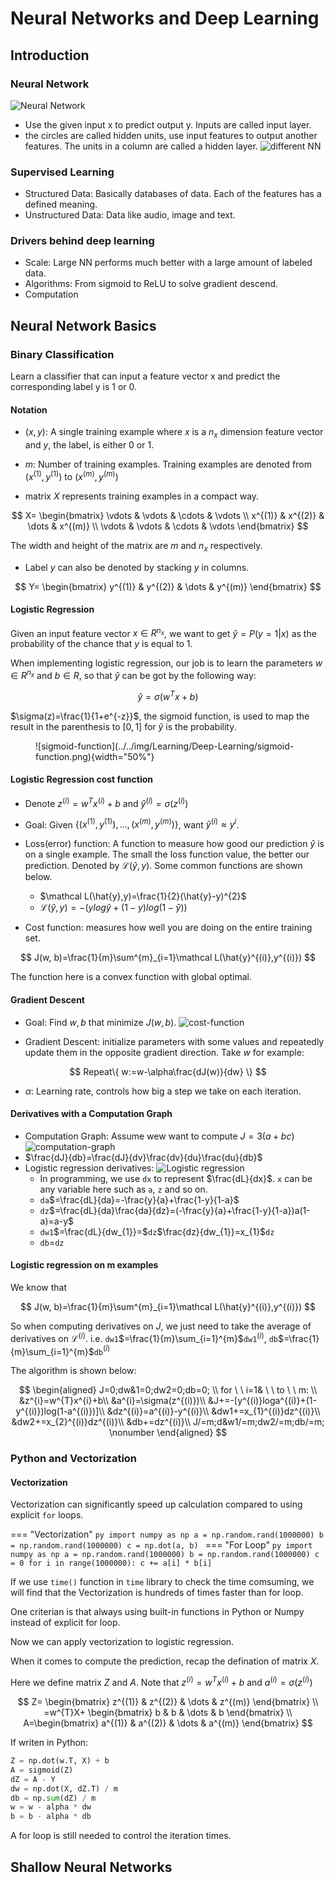 # Neural Networks and Deep Learning
## Introduction
### Neural Network
![Neural Network](../../img/Learning/Deep-Learning/Neural-Network.png)

* Use the given input x to predict output y. Inputs are called input layer.
* the circles are called hidden units, use input features to output another features. The units in a column are called a hidden layer.
![different NN](../../img/Learning/Deep-Learning/NNtypes.png)
### Supervised Learning
* Structured Data: Basically databases of data. Each of the features has a defined meaning.
* Unstructured Data: Data like audio, image and text.
### Drivers behind deep learning
* Scale: Large NN performs much better with a large amount of labeled data. 
* Algorithms: From sigmoid to ReLU to solve gradient descend.
* Computation
## Neural Network Basics
### Binary Classification
Learn a classifier that can input a feature vector x and predict the corresponding label y is 1 or 0.
#### Notation
* $(x,y)$: A single training example where $x$ is a $n_{x}$ dimension feature vector and $y$, the label, is either 0 or 1.

* $m$: Number of training examples. Training examples are denoted from $(x^{(1)},y^{(1)})$ to $(x^{(m)},y^{(m)})$

* matrix $X$ represents training examples in a compact way.

$$
X=
\begin{bmatrix}
\vdots & \vdots & \cdots & \vdots \\
x^{(1)} & x^{(2)} & \dots & x^{(m)} \\
\vdots & \vdots & \cdots & \vdots
\end{bmatrix}
$$

The width and height of the matrix are $m$ and $n_{x}$ respectively.

* Label $y$ can also be denoted by stacking $y$ in columns.

$$
Y=
\begin{bmatrix}
y^{(1)} & y^{(2)} & \dots & y^{(m)}
\end{bmatrix}
$$

#### Logistic Regression
Given an input feature vector $x \in R^{n_{x}}$, we want to get $\hat{y}=P(y=1|x)$ as the probability of the chance that $y$ is equal to 1.

When  implementing logistic regression, our job is to learn the parameters $w \in R^{n_{x}}$ and $b \in R$, so that $\hat{y}$ can be got by the following way:

$$
\hat{y}=\sigma (w^{T}x+b)
$$

$\sigma(z)=\frac{1}{1+e^{-z}}$, the sigmoid function, is used to map the result in the parenthesis to $[0,1]$ for $\hat{y}$ is the probability.
<figure markdown>
    ![sigmoid-function](../../img/Learning/Deep-Learning/sigmoid-function.png){width="50%"}
</figure>

#### Logistic Regression cost function
* Denote $z^{(i)}=w^{T}x^{(i)}+b$ and $\hat{y}^{(i)}=\sigma(z^{(i)})$

* Goal: Given $\{(x^{(1)},y^{(1)}),\dots,(x^{(m)},y^{(m)})\}$, want $\hat{y}^{(i)}\approx y^{i}$.

* Loss(error) function: A function to measure how good our prediction $\hat{y}$ is on a single example. The small the loss function value, the better our prediction. Denoted by $\mathcal L(\hat{y},y)$. Some common functions are shown below.
    * $\mathcal L(\hat{y},y)=\frac{1}{2}(\hat{y}-y)^{2}$
    * $\mathcal L(\hat{y},y)=-(ylog\hat{y}+(1-y)log(1-\hat{y}))$

* Cost function: measures how well you are doing on the entire training set.

$$
J(w, b)=\frac{1}{m}\sum^{m}_{i=1}\mathcal L(\hat{y}^{(i)},y^{(i)})
$$

The function here is a convex function with global optimal.
#### Gradient Descent
* Goal: Find $w,b$ that minimize $J(w,b)$.
![cost-function](../../img/Learning/Deep-Learning/cost-function.png)

* Gradient Descent: initialize parameters with some values and repeatedly update them in the opposite gradient direction. Take $w$ for example:

$$
Repeat\{
    w:=w-\alpha\frac{dJ(w)}{dw}
\}
$$

* $\alpha$: Learning rate, controls how big a step we take on each iteration.

#### Derivatives with a Computation Graph
* Computation Graph: Assume wew want to compute $J=3(a+bc)$
![computation-graph](../../img/Learning/Deep-Learning/computation-graph.png)
* $\frac{dJ}{db}=\frac{dJ}{dv}\frac{dv}{du}\frac{du}{db}$
* Logistic regression derivatives:
![Logistic regression](../../img/Learning/Deep-Learning/derivatives.png)
    * In programming, we use `dx` to represent $\frac{dL}{dx}$. `x` can be any variable here such as `a`, `z` and so on.
    * `da`$=\frac{dL}{da}=-\frac{y}{a}+\frac{1-y}{1-a}$
    * `dz`$=\frac{dL}{da}\frac{da}{dz}=(-\frac{y}{a}+\frac{1-y}{1-a})a(1-a)=a-y$
    * `dw1`$=\frac{dL}{dw_{1}}=$`dz`$\frac{dz}{dw_{1}}=x_{1}$`dz`
    * `db`$=$`dz`

#### Logistic regression on m examples
We know that 

$$
J(w, b)=\frac{1}{m}\sum^{m}_{i=1}\mathcal L(\hat{y}^{(i)},y^{(i)})
$$

So when computing derivatives on $J$, we just need to take the average of derivatives on $\mathcal L^{(i)}$.
i.e. `dw1`$=\frac{1}{m}\sum_{i=1}^{m}$`dw1`$^{(i)}$, `db`$=\frac{1}{m}\sum_{i=1}^{m}$`db`$^{(i)}$

The algorithm is shown below:

$$
\begin{aligned}
J=0;dw&1=0;dw2=0;db=0; \\
for \ \ i=1& \ \ to \ \ m: \\
&z^{i}=w^{T}x^{i}+b\\
&a^{i}=\sigma(z^{(i)})\\
&J+=-[y^{(i)}loga^{(i)}+(1-y^{(i)})log(1-a^{(i)})]\\
&dz^{(i)}=a^{(i)}-y^{(i)}\\
&dw1+=x_{1}^{(i)}dz^{(i)}\\
&dw2+=x_{2}^{(i)}dz^{(i)}\\
&db+=dz^{(i)}\\
J/=m;d&w1/=m;dw2/=m;db/=m;
\nonumber
\end{aligned}
$$

### Python and Vectorization
#### Vectorization
Vectorization can significantly speed up calculation compared to using explicit `for` loops.

=== "Vectorization"
    ```py
    import numpy as np
    a = np.random.rand(1000000)
    b = np.random.rand(1000000)
    c = np.dot(a, b)
    ```
=== "For Loop"
    ```py
    import numpy as np
    a = np.random.rand(1000000)
    b = np.random.rand(1000000)
    c = 0
    for i in range(1000000):
        c += a[i] * b[i]
    ```

If we use `time()` function in `time` library to check the time comsuming, we will find that the Vectorization is hundreds of times faster than for loop.

One criterian is that always using built-in functions in Python or Numpy instead of explicit for loop.

Now we can apply vectorization to logistic regression.

When it comes to compute the prediction, recap the defination of matrix $X$.

Here we define matrix $Z$ and $A$. Note that $z^{(i)}=w^{T}x^{(i)}+b$ and $a^{(i)}=\sigma(z^{(i)})$

$$
Z=
\begin{bmatrix}
z^{(1)} & z^{(2)} & \dots & z^{(m)} 
\end{bmatrix}
\\
=w^{T}X+
\begin{bmatrix}
b & b & \dots & b 
\end{bmatrix}
\\
A=\begin{bmatrix}
a^{(1)} & a^{(2)} & \dots & a^{(m)} 
\end{bmatrix}
$$

If writen in Python:
```py
Z = np.dot(w.T, X) + b
A = sigmoid(Z)
dZ = A - Y
dw = np.dot(X, dZ.T) / m
db = np.sum(dZ) / m
w = w - alpha * dw
b = b - alpha * db
```
A for loop is still needed to control the iteration times.

## Shallow Neural Networks